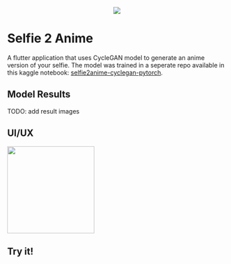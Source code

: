 <p align="center">
  <img src="https://user-images.githubusercontent.com/57009004/172021224-ef92eb0a-3b76-4c0f-a07f-f7d5dd90e5d6.svg"/>
</p>
 


# Selfie 2 Anime
A flutter application that uses CycleGAN model to generate an anime version of your selfie. The model was trained in a seperate repo available in this kaggle notebook: [selfie2anime-cyclegan-pytorch](https://www.kaggle.com/code/ninamaamary/selfie2anime-cyclegan-pytorch).
## Model Results
TODO: add result images
## UI/UX
<img src="https://user-images.githubusercontent.com/57009004/172021350-5122938d-13aa-47c8-af79-e49ef86f0b06.png" width="200"/>  

## Try it!
